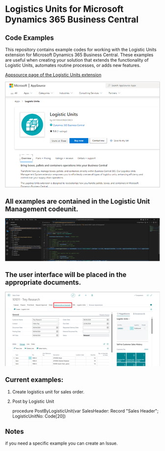 # Logistics Units for Microsoft Dynamics 365 Business Central 
## Code Examples
This repository contains example codes for working with the Logistic Units extension for Microsoft Dynamics 365 Business Central. 
These examples are useful when creating your solution that extends the functionality of Logistic Units, automates routine processes, or adds new features.

[Appsource page of the Logistic Units extension](https://appsource.microsoft.com/en-us/product/dynamics-365-business-central/PUBID.extensionsforcelimited1647259189111%7CAID.logisticunits%7CPAPPID.c383b772-f29f-4c05-b1ac-7801c76750af?tab=Overview)

  
![alt text](https://github.com/ExtensionsForce/LogisticUnitsExamples/blob/main/github/AppsourceLogisticUnits.png)

## All examples are contained in the Logistic Unit Management codeunit.

  ![alt text](https://github.com/ExtensionsForce/LogisticUnitsExamples/blob/main/github/LogisticUnitManagement.png)

## The user interface will be placed in the appropriate documents.

   ![alt text](https://github.com/ExtensionsForce/LogisticUnitsExamples/blob/main/github/Example1.png)

## Current examples:
1) Create logistics unit for sales order.

2) Post by Logistic Unit

   procedure PostByLogisticUnit(var SalesHeader: Record "Sales Header"; LogisticUnitNo: Code[20])

## Notes
if you need a specific example you can create an Issue.

